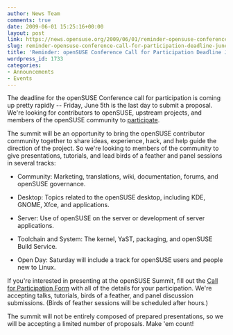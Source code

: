 ```yaml
---
author: News Team
comments: true
date: 2009-06-01 15:25:16+00:00
layout: post
link: https://news.opensuse.org/2009/06/01/reminder-opensuse-conference-call-for-participation-deadline-june-5/
slug: reminder-opensuse-conference-call-for-participation-deadline-june-5
title: 'Reminder: openSUSE Conference Call for Participation Deadline June 5'
wordpress_id: 1733
categories:
- Announcements
- Events
---
```


The deadline for the openSUSE Conference call for participation is coming up pretty rapidly -- Friday, June 5th is the last day to submit a proposal. We're looking for contributors to openSUSE, upstream projects, and members of the openSUSE community to [participate](//bit.ly/13y5n).

The summit will be an opportunity to bring the openSUSE contributor community together to share ideas, experience, hack, and help guide the direction of the project. So we're looking to members of the community to give presentations, tutorials, and lead birds of a feather and panel sessions in several tracks:



	
  * Community: Marketing, translations, wiki, documentation, forums, and openSUSE governance.

	
  * Desktop: Topics related to the openSUSE desktop, including KDE, GNOME, Xfce, and applications.

	
  * Server: Use of openSUSE on the server or development of server applications.

	
  * Toolchain and System: The kernel, YaST, packaging, and openSUSE Build Service.

	
  * Open Day: Saturday will include a track for openSUSE users and people new to Linux.


If you're interested in presenting at the openSUSE Summit, fill out the [Call for Participation Form](//bit.ly/44B4Dv) with all of the details for your participation. We're accepting talks, tutorials, birds of a feather, and panel discussion submissions. (Birds of feather sessions will be scheduled after hours.)

The summit will not be entirely composed of prepared presentations, so we will be accepting a limited number of proposals. Make 'em count!
